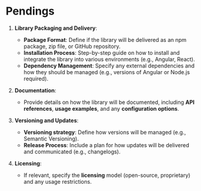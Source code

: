 # Pendings

1. **Library Packaging and Delivery**:
   - **Package Format**: Define if the library will be delivered as an npm package, zip file, or GitHub repository.
   - **Installation Process**: Step-by-step guide on how to install and integrate the library into various environments (e.g., Angular, React).
   - **Dependency Management**: Specify any external dependencies and how they should be managed (e.g., versions of Angular or Node.js required).

2. **Documentation**:
   - Provide details on how the library will be documented, including **API references**, **usage examples**, and any **configuration options**.

3. **Versioning and Updates**:
   - **Versioning strategy**: Define how versions will be managed (e.g., Semantic Versioning).
   - **Release Process**: Include a plan for how updates will be delivered and communicated (e.g., changelogs).

4. **Licensing**:
   - If relevant, specify the **licensing** model (open-source, proprietary) and any usage restrictions.

